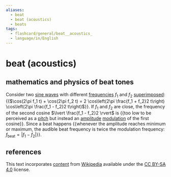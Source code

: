 ```yaml
---
aliases:
  - beat
  - beat (acoustics)
  - beats
tags:
  - flashcard/general/beat__acoustics_
  - language/in/English
---
```


# beat (acoustics)

## mathematics and physics of beat tones

Consider two [sine waves](sine%20wave.md) with different [frequencies](frequency.md) $f_1$ and $f_2$ [superimposed](superposition%20principle.md): {{$\cos(2\pi f_1 t) + \cos(2\pi f_2 t) = 2 \cos\left(2\pi \frac{f_1 + f_2}2 t\right) \cos\left(2\pi \frac{f_1 - f_2}2 t\right)$}}. If $f_1$ and $f_2$ are close, the frequency of the second cosine $\lvert \frac{f_1 - f_2}2 \rvert$ is {{too low to be perceived as a [pitch](pitch%20(music).md) but instead an [amplitude](amplitude.md) [modulation](modulation.md) of the first cosine}}. Since a beat happens {{whenever the amplitude reaches minimum or maximum, the audible beat frequency is twice the modulation frequency: $f_\text{beat} = \lvert f_1 - f_2 \rvert$}}. <!--SR:!2024-11-04,207,270!2026-01-15,532,310!2026-09-22,771,330-->

## references

This text incorporates [content](https://en.wikipedia.org/wiki/beat_(acoustics)) from [Wikipedia](Wikipedia.md) available under the [CC BY-SA 4.0](https://creativecommons.org/licenses/by-sa/4.0/) license.
